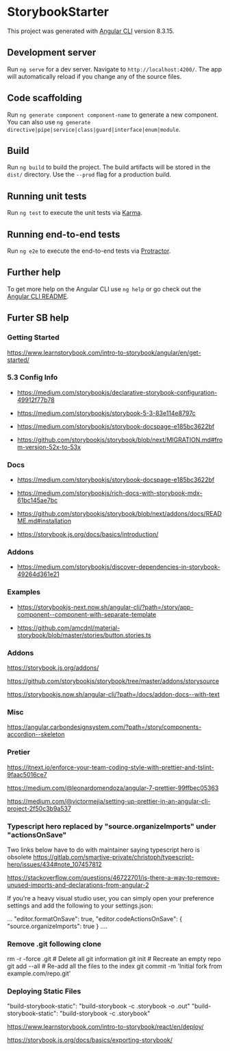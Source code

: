 # StorybookStarter

This project was generated with [Angular CLI](https://github.com/angular/angular-cli) version 8.3.15.

## Development server

Run `ng serve` for a dev server. Navigate to `http://localhost:4200/`. The app will automatically reload if you change any of the source files.

## Code scaffolding

Run `ng generate component component-name` to generate a new component. You can also use `ng generate directive|pipe|service|class|guard|interface|enum|module`.

## Build

Run `ng build` to build the project. The build artifacts will be stored in the `dist/` directory. Use the `--prod` flag for a production build.

## Running unit tests

Run `ng test` to execute the unit tests via [Karma](https://karma-runner.github.io).

## Running end-to-end tests

Run `ng e2e` to execute the end-to-end tests via [Protractor](http://www.protractortest.org/).

## Further help

To get more help on the Angular CLI use `ng help` or go check out the [Angular CLI README](https://github.com/angular/angular-cli/blob/master/README.md).

## Furter SB help

### Getting Started

https://www.learnstorybook.com/intro-to-storybook/angular/en/get-started/

### 5.3 Config Info
- https://medium.com/storybookjs/declarative-storybook-configuration-49912f77b78
- https://medium.com/storybookjs/storybook-5-3-83e114e8797c

- https://medium.com/storybookjs/storybook-docspage-e185bc3622bf
- https://github.com/storybookjs/storybook/blob/next/MIGRATION.md#from-version-52x-to-53x

### Docs

- https://medium.com/storybookjs/storybook-docspage-e185bc3622bf

- https://medium.com/storybookjs/rich-docs-with-storybook-mdx-61bc145ae7bc
- https://github.com/storybookjs/storybook/blob/next/addons/docs/README.md#installation
- https://storybook.js.org/docs/basics/introduction/

### Addons
- https://medium.com/storybookjs/discover-dependencies-in-storybook-49264d361e21

### Examples

- https://storybookjs-next.now.sh/angular-cli/?path=/story/app-component--component-with-separate-template

- https://github.com/amcdnl/material-storybook/blob/master/stories/button.stories.ts

### Addons

https://storybook.js.org/addons/

https://github.com/storybookjs/storybook/tree/master/addons/storysource

https://storybookjs.now.sh/angular-cli/?path=/docs/addon-docs--with-text

### Misc

https://angular.carbondesignsystem.com/?path=/story/components-accordion--skeleton

### Pretier

https://itnext.io/enforce-your-team-coding-style-with-prettier-and-tslint-9faac5016ce7

https://medium.com/@leonardomendoza/angular-7-prettier-99ffbec05363

https://medium.com/@victormejia/setting-up-prettier-in-an-angular-cli-project-2f50c3b9a537

### Typescript hero replaced by "source.organizeImports" under "actionsOnSave"

Two links below have to do with maintainer saying typescript hero is obsolete
https://gitlab.com/smartive-private/christoph/typescript-hero/issues/434#note_107457812

https://stackoverflow.com/questions/46722701/is-there-a-way-to-remove-unused-imports-and-declarations-from-angular-2

If you're a heavy visual studio user, you can simply open your preference settings and add the following to your settings.json:

...
"editor.formatOnSave": true,
"editor.codeActionsOnSave": {
"source.organizeImports": true
}
....

### Remove .git following clone

rm -r -force .git # Delete all git information
git init # Recreate an empty repo
git add --all # Re-add all the files to the index
git commit -m 'Initial fork from example.com/repo.git'

### Deploying Static Files
"build-storybook-static": "build-storybook -c .storybook -o .out"
"build-storybook-static": "build-storybook -c .storybook"

https://www.learnstorybook.com/intro-to-storybook/react/en/deploy/

https://storybook.js.org/docs/basics/exporting-storybook/
